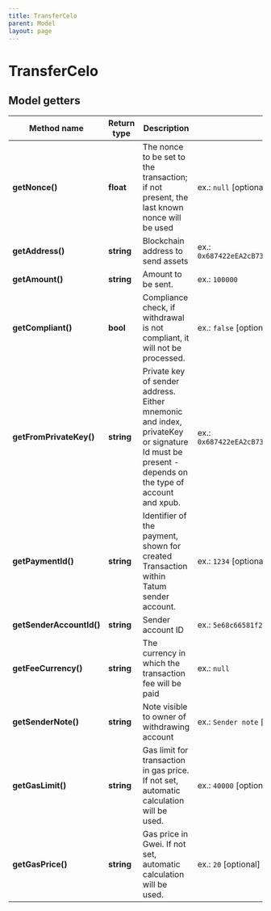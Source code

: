 ```yaml
---
title: TransferCelo
parent: Model
layout: page
---
```


# TransferCelo

## Model getters

Method name | Return type | Description | Notes
------------ | ------------- | ------------- | -------------
**getNonce()** | **float** | The nonce to be set to the transaction; if not present, the last known nonce will be used | ex.: `null` [optional]
**getAddress()** | **string** | Blockchain address to send assets | ex.: `0x687422eEA2cB73B5d3e242bA5456b782919AFc85`
**getAmount()** | **string** | Amount to be sent. | ex.: `100000`
**getCompliant()** | **bool** | Compliance check, if withdrawal is not compliant, it will not be processed. | ex.: `false` [optional]
**getFromPrivateKey()** | **string** | Private key of sender address. Either mnemonic and index, privateKey or signature Id must be present - depends on the type of account and xpub. | ex.: `0x687422eEA2cB73B5d3e242bA5456b782919AFc85`
**getPaymentId()** | **string** | Identifier of the payment, shown for created Transaction within Tatum sender account. | ex.: `1234` [optional]
**getSenderAccountId()** | **string** | Sender account ID | ex.: `5e68c66581f2ee32bc354087`
**getFeeCurrency()** | **string** | The currency in which the transaction fee will be paid | ex.: `null`
**getSenderNote()** | **string** | Note visible to owner of withdrawing account | ex.: `Sender note` [optional]
**getGasLimit()** | **string** | Gas limit for transaction in gas price. If not set, automatic calculation will be used. | ex.: `40000` [optional]
**getGasPrice()** | **string** | Gas price in Gwei. If not set, automatic calculation will be used. | ex.: `20` [optional]

